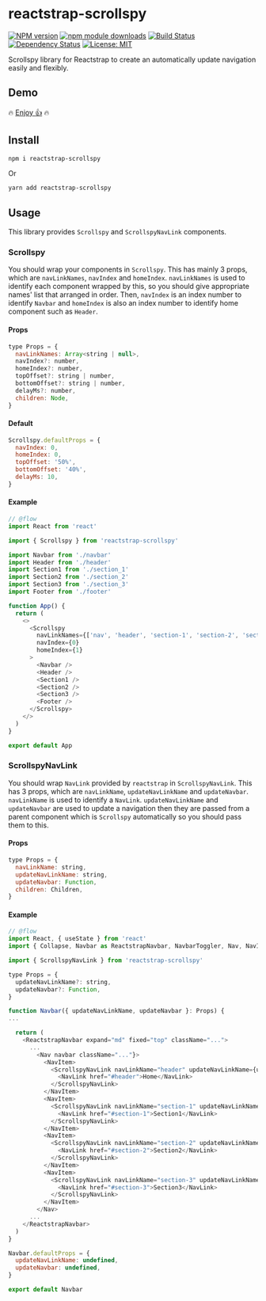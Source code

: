 # reactstrap-scrollspy

[![NPM version][npm-image]][npm-url] [![npm module downloads][npm-downloads-image]][npm-downloads-url] [![Build Status][travis-image]][travis-url] [![Dependency Status][depstat-image]][depstat-url] [![License: MIT][license-image]][license-url]

Scrollspy library for Reactstrap to create an automatically update navigation easily and flexibly.

## Demo

:fire: [Enjoy :+1:](https://keidrun.github.io/reactstrap-scrollspy/) :fire:

## Install

```bash
npm i reactstrap-scrollspy
```

Or

```bash
yarn add reactstrap-scrollspy
```

## Usage

This library provides `Scrollspy` and `ScrollspyNavLink` components.

### Scrollspy

You should wrap your components in `Scrollspy`. This has mainly 3 props, which are `navLinkNames`, `navIndex` and `homeIndex`. `navLinkNames` is used to identify each component wrapped by this, so you should give appropriate names' list that arranged in order. Then, `navIndex` is an index number to identify `Navbar` and `homeIndex` is also an index number to identify home component such as `Header`.

#### Props

```javascript
type Props = {
  navLinkNames: Array<string | null>,
  navIndex?: number,
  homeIndex?: number,
  topOffset?: string | number,
  bottomOffset?: string | number,
  delayMs?: number,
  children: Node,
}
```

#### Default

```javascript
Scrollspy.defaultProps = {
  navIndex: 0,
  homeIndex: 0,
  topOffset: '50%',
  bottomOffset: '40%',
  delayMs: 10,
}
```

#### Example

```javascript
// @flow
import React from 'react'

import { Scrollspy } from 'reactstrap-scrollspy'

import Navbar from './navbar'
import Header from './header'
import Section1 from './section_1'
import Section2 from './section_2'
import Section3 from './section_3'
import Footer from './footer'

function App() {
  return (
    <>
      <Scrollspy
        navLinkNames={['nav', 'header', 'section-1', 'section-2', 'section-3', null]}
        navIndex={0}
        homeIndex={1}
      >
        <Navbar />
        <Header />
        <Section1 />
        <Section2 />
        <Section3 />
        <Footer />
      </Scrollspy>
    </>
  )
}

export default App
```

### ScrollspyNavLink

You should wrap `NavLink` provided by `reactstrap` in `ScrollspyNavLink`. This has 3 props, which are `navLinkName`, `updateNavLinkName` and `updateNavbar`. `navLinkName` is used to identify a `NavLink`. `updateNavLinkName` and `updateNavbar` are used to update a navigation then they are passed from a parent component which is `Scrollspy` automatically so you should pass them to this.

#### Props

```javascript
type Props = {
  navLinkName: string,
  updateNavLinkName: string,
  updateNavbar: Function,
  children: Children,
}
```

#### Example

```javascript
// @flow
import React, { useState } from 'react'
import { Collapse, Navbar as ReactstrapNavbar, NavbarToggler, Nav, NavItem, NavLink } from 'reactstrap'

import { ScrollspyNavLink } from 'reactstrap-scrollspy'

type Props = {
  updateNavLinkName?: string,
  updateNavbar?: Function,
}

function Navbar({ updateNavLinkName, updateNavbar }: Props) {
...

  return (
    <ReactstrapNavbar expand="md" fixed="top" className="...">
      ...
        <Nav navbar className="..."}>
          <NavItem>
            <ScrollspyNavLink navLinkName="header" updateNavLinkName={updateNavLinkName} updateNavbar={updateNavbar}>
              <NavLink href="#header">Home</NavLink>
            </ScrollspyNavLink>
          </NavItem>
          <NavItem>
            <ScrollspyNavLink navLinkName="section-1" updateNavLinkName={updateNavLinkName} updateNavbar={updateNavbar}>
              <NavLink href="#section-1">Section1</NavLink>
            </ScrollspyNavLink>
          </NavItem>
          <NavItem>
            <ScrollspyNavLink navLinkName="section-2" updateNavLinkName={updateNavLinkName} updateNavbar={updateNavbar}>
              <NavLink href="#section-2">Section2</NavLink>
            </ScrollspyNavLink>
          </NavItem>
          <NavItem>
            <ScrollspyNavLink navLinkName="section-3" updateNavLinkName={updateNavLinkName} updateNavbar={updateNavbar}>
              <NavLink href="#section-3">Section3</NavLink>
            </ScrollspyNavLink>
          </NavItem>
        </Nav>
      ...
    </ReactstrapNavbar>
  )
}

Navbar.defaultProps = {
  updateNavLinkName: undefined,
  updateNavbar: undefined,
}

export default Navbar
```

[npm-url]: https://npmjs.org/package/reactstrap-scrollspy
[npm-image]: https://badge.fury.io/js/reactstrap-scrollspy.svg
[npm-downloads-url]: https://npmjs.org/package/reactstrap-scrollspy
[npm-downloads-image]: https://img.shields.io/npm/dt/reactstrap-scrollspy.svg
[travis-url]: https://travis-ci.org/keidrun/reactstrap-scrollspy
[travis-image]: https://secure.travis-ci.org/keidrun/reactstrap-scrollspy.svg?branch=master
[depstat-url]: https://david-dm.org/keidrun/reactstrap-scrollspy
[depstat-image]: https://david-dm.org/keidrun/reactstrap-scrollspy.svg
[license-url]: https://opensource.org/licenses/MIT
[license-image]: https://img.shields.io/badge/License-MIT-yellow.svg
